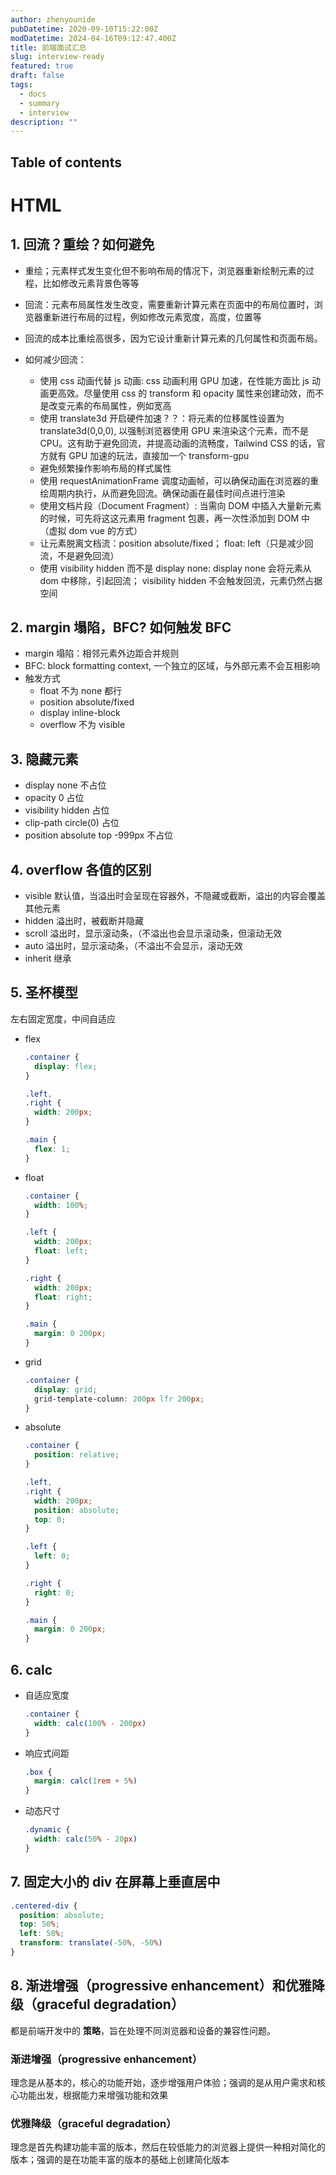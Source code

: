 ```yaml
---
author: zhenyounide
pubDatetime: 2020-09-10T15:22:00Z
modDatetime: 2024-04-16T09:12:47.400Z
title: 前端面试汇总
slug: interview-ready
featured: true
draft: false
tags:
  - docs
  - summary
  - interview
description: ""
---
```


## Table of contents
# HTML
## 1. 回流？重绘？如何避免

- 重绘；元素样式发生变化但不影响布局的情况下，浏览器重新绘制元素的过程，比如修改元素背景色等等

- 回流：元素布局属性发生改变，需要重新计算元素在页面中的布局位置时，浏览器重新进行布局的过程，例如修改元素宽度，高度，位置等

- 回流的成本比重绘高很多，因为它设计重新计算元素的几何属性和页面布局。

- 如何减少回流：
  - 使用 css 动画代替 js 动画: css 动画利用 GPU 加速，在性能方面比 js 动画更高效。尽量使用 css 的 transform 和 opacity 属性来创建动效，而不是改变元素的布局属性，例如宽高
  - 使用 translate3d 开启硬件加速？？：将元素的位移属性设置为 translate3d(0,0,0), 以强制浏览器使用 GPU 来渲染这个元素，而不是 CPU。这有助于避免回流，并提高动画的流畅度，Tailwind CSS 的话，官方就有 GPU 加速的玩法，直接加一个 transform-gpu
  - 避免频繁操作影响布局的样式属性
  - 使用 requestAnimationFrame 调度动画帧，可以确保动画在浏览器的重绘周期内执行，从而避免回流。确保动画在最佳时间点进行渲染
  - 使用文档片段（Document Fragment）: 当需向 DOM 中插入大量新元素的时候，可先将这这元素用 fragment 包裹，再一次性添加到 DOM 中（虚拟 dom vue 的方式）
  - 让元素脱离文档流：position absolute/fixed； float: left（只是减少回流，不是避免回流）
  - 使用 visibility hidden 而不是 display none: display none 会将元素从 dom 中移除，引起回流； visibility hidden 不会触发回流，元素仍然占据空间

## 2. margin 塌陷，BFC? 如何触发 BFC

- margin 塌陷：相邻元素外边距合并规则
- BFC: block formatting context, 一个独立的区域，与外部元素不会互相影响
- 触发方式
  - float 不为 none 都行
  - position absolute/fixed
  - display inline-block
  - overflow 不为 visible

## 3. 隐藏元素

- display none 不占位
- opacity 0 占位
- visibility hidden 占位
- clip-path circle(0) 占位
- position absolute top -999px 不占位

## 4. overflow 各值的区别

- visible 默认值，当溢出时会呈现在容器外，不隐藏或截断，溢出的内容会覆盖其他元素
- hidden 溢出时，被截断并隐藏
- scroll 溢出时，显示滚动条，（不溢出也会显示滚动条，但滚动无效
- auto 溢出时，显示滚动条，（不溢出不会显示，滚动无效
- inherit 继承

## 5. 圣杯模型

左右固定宽度，中间自适应

- flex

  ```css
  .container {
    display: flex;
  }

  .left,
  .right {
    width: 200px;
  }

  .main {
    flex: 1;
  }
  ```

- float

  ```css
  .container {
    width: 100%;
  }

  .left {
    width: 200px;
    float: left;
  }

  .right {
    width: 200px;
    float: right;
  }

  .main {
    margin: 0 200px;
  }
  ```

- grid

  ```css
  .container {
    display: grid;
    grid-template-column: 200px lfr 200px;
  }
  ```

- absolute

  ```css
  .container {
    position: relative;
  }

  .left,
  .right {
    width: 200px;
    position: absolute;
    top: 0;
  }

  .left {
    left: 0;
  }

  .right {
    right: 0;
  }

  .main {
    margin: 0 200px;
  }
  ```


## 6. calc
- 自适应宽度
  ```css
  .container {
    width: calc(100% - 200px)
  }
  ```
- 响应式间距
  ```css
  .box {
    margin: calc(1rem + 5%)
  }
  ```
- 动态尺寸
  ```css
  .dynamic {
    width: calc(50% - 20px)
  }
  ```

## 7. 固定大小的 div 在屏幕上垂直居中
```css
.centered-div {
  position: absolute;
  top: 50%;
  left: 50%;
  transform: translate(-50%, -50%)
}
```

## 8. 渐进增强（progressive enhancement）和优雅降级（graceful degradation）
都是前端开发中的 **策略**，旨在处理不同浏览器和设备的兼容性问题。
### 渐进增强（progressive enhancement）
理念是从基本的，核心的功能开始，逐步增强用户体验；强调的是从用户需求和核心功能出发，根据能力来增强功能和效果
### 优雅降级（graceful degradation）
理念是首先构建功能丰富的版本，然后在较低能力的浏览器上提供一种相对简化的版本；强调的是在功能丰富的版本的基础上创建简化版本
